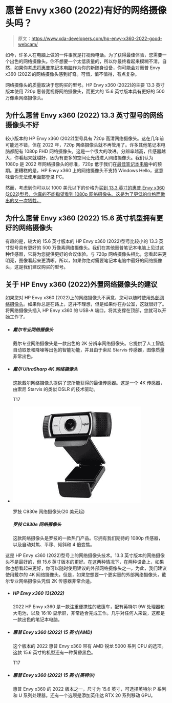 # 惠普 Envy x360 (2022)有好的网络摄像头吗？

> 原文：<https://www.xda-developers.com/hp-envy-x360-2022-good-webcam/>

如今，许多人在电脑上做的一件事就是打视频电话。为了获得最佳体验，您需要一个出色的网络摄像头。你不想要一个太低质量的，所以你最终看起来模糊不清。自然，如果你[考虑将惠普笔记本电脑](https://www.xda-developers.com/best-hp-laptops/)作为你的新随身设备，你可能会对惠普 Envy x360 (2022)的网络摄像头感到好奇。可惜，值不值得，有点复杂。

网络摄像头的质量取决于您购买的型号。HP Envy x360 (2022)的主要 13.3 英寸版本使用 720p 惠普宽视野网络摄像头，而更大的 15.6 英寸版本具有更好的 500 万像素网络摄像头。

## 为什么惠普 Envy x360 (2022) 13.3 英寸型号的网络摄像头不好

较小版本的 HP Envy x360 (2022)型号具有 720p 高清网络摄像头。这在几年前可能还不错，但在 2022 年，720p 网络摄像头就不再管用了。许多其他笔记本电脑都配有 1080p FHD 网络摄像头，这是一个很大的改进。分辨率越高，传感器越大，你看起来就越好，因为有更多的空间让光线进入网络摄像头。我们认为 1080p 是 2022 年网络摄像头的标准，720p 低于我们在[最佳笔记本电脑](https://www.xda-developers.com/best-laptops/)中的预期。更糟糕的是，HP Envy x360 上的网络摄像头不支持 Windows Hello，这意味着你无法使用面部登录 PC。

然而，考虑到你可以以 1000 美元以下的价格为[买到 13.3 英寸的惠普 Envy x360 (2022)型号，你真的不能指望看到 1080p 网络摄像头。这是为了更低的价格而做出的又一次牺牲。](https://www.xda-developers.com/best-laptops-under-1000/)

## 为什么惠普 Envy x360 (2022) 15.6 英寸机型拥有更好的网络摄像头

有趣的是，较大的 15.6 英寸版本的 HP Envy x360 (2022)型号比较小的 13.3 英寸型号具有更好的 500 万像素网络摄像头。我们在其他惠普笔记本电脑上见过这种传感器，它将为您提供更好的会议体验。与 720p 网络摄像头相比，您看起来更明亮，图像看起来更清晰。所以，如果你绝对需要笔记本电脑中最好的网络摄像头，这是我们建议购买的型号。

## 关于 HP Envy x360 (2022)外置网络摄像头的建议

如果您对 HP Envy x360 (2022)上的网络摄像头不满意，您可以随时使用[外部网络摄像头](https://www.xda-developers.com/best-webcams/)。如果你总是在路上，这并不理想，但是如果你在办公室，这就很好了。将网络摄像头插入 HP Envy x360 的 USB-A 端口，将其支撑在顶部，您就可以开始工作了。

*   ##### 戴尔专业网络摄像头

    戴尔专业网络摄像头是一款出色的 2K 分辨率网络摄像头。它提供了人工智能自动取景和降噪等出色的智能功能，并且由于索尼 Starvis 传感器，图像质量非常出色。

*   ##### 戴尔 UltraSharp 4K 网络摄像头

    这款戴尔网络摄像头提供了您所能获得的最佳传感器。这是一个 4K 传感器，由索尼 Starvis 的类似 DSLR 的技术驱动。

    T17
*   <picture>![A Full HD webcam with built-in ring light. INcludes autofocus, pan, tilt, and 4x zoom. Works with Chromebooks.](img/c30297f8810f8671d53c6b24f934c3dc.png)</picture>

    罗技 C930e 网络摄像头(20 美元起)

    ##### 罗技 C930e 网络摄像头

    这款网络摄像头是罗技的一款热门产品。它拥有我们期待的 1080p 传感器，以及自动对焦、平移、倾斜和 4 倍变焦。

这是 HP Envy x360 (2022)型号上的网络摄像头技术。13.3 英寸版本的网络摄像头不是最好的，但 15.6 英寸版本的更好。在这两种情况下，在两种设备上，如果你也想看起来更好，你可以随时使用建议的外部网络摄像头之一。为此，我们建议使用戴尔的 4K 网络摄像头。但是，如果您想要一个更实惠的外部网络摄像头，戴尔专业网络摄像头凭借 2K 传感器非常合适。

*   ##### HP Envy x360 13(2022)

    2022 HP Envy x360 是一款注重便携性的敞篷车，配有英特尔 9W 处理器和大电池，以及 16:10 显示屏，非常适合完成工作。几乎对任何人来说，这都是一款出色的笔记本电脑。

*   ##### 惠普 Envy x360 (2022) 15 英寸(AMD)

    这个版本的 2022 惠普 Envy x360 带有 AMD 锐龙 5000 系列 CPU 的选项。这款 15.6 英寸的机型还有一种黄昏黑色。

    T17
*   ##### 惠普 Envy x360 (2022) 15 英寸(英特尔)

    惠普 Envy x360 的 2022 版本之一，尺寸为 15.6 英寸，可选择英特尔 P 系列和 U 系列处理器。还有一个选项是添加英伟达 RTX 20 系列移动 GPU。